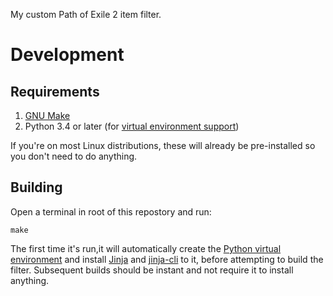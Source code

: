 My custom Path of Exile 2 item filter.

# Development

## Requirements

1. [GNU Make](https://www.gnu.org/software/make/)
2. Python 3.4 or later (for [virtual environment support](https://packaging.python.org/en/latest/tutorials/installing-packages/#creating-virtual-environments))

If you're on most Linux distributions, these will already be pre-installed so you don't need to do anything.

## Building

Open a terminal in root of this repostory and run:

```shell
make
```

The first time it's run,it will automatically create the [Python virtual environment](https://packaging.python.org/en/latest/tutorials/installing-packages/#creating-virtual-environments) and install [Jinja](https://jinja.palletsprojects.com/en/stable/) and [jinja-cli](https://github.com/mattrobenolt/jinja2-cli) to it, before attempting to build the filter. Subsequent builds should be instant and not require it to install anything.
